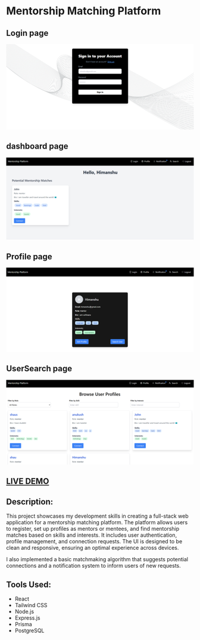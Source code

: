 # Mentorship Matching Platform
## Login page
<img src='./images/Screenshot 2024-12-09 002159.png' alt='Mentorship Platform'>

## dashboard page
<img src='./images/Screenshot 2024-12-09 002120.png' alt='Mentorship Platform'>

## Profile page
<img src='./images/Screenshot 2024-12-09 002106.png' alt='Mentorship Platform'>

## UserSearch page
<img src='./images/Screenshot 2024-12-09 002137.png' alt='Mentorship Platform'>

## [LIVE DEMO](https://mentorship-app-three.vercel.app/)
## Description:
This project showcases my development skills in creating a full-stack web application for a mentorship matching platform. The platform allows users to register, set up profiles as mentors or mentees, and find mentorship matches based on skills and interests. It includes user authentication, profile management, and connection requests. The UI is designed to be clean and responsive, ensuring an optimal experience across devices.

I also implemented a basic matchmaking algorithm that suggests potential connections and a notification system to inform users of new requests.

## Tools Used:
* React
* Tailwind CSS
* Node.js
* Express.js
* Prisma
* PostgreSQL
